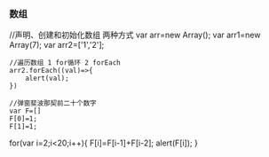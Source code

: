 ### 数组

  //声明、创建和初始化数组 两种方式
    var arr=new Array();
    var arr1=new Array(7);
    var arr2=['1','2'];
    
    //遍历数组 1 for循环 2 forEach
    arr2.forEach((val)=>{
        alert(val);
    })
    
    //弹窗斐波那契前二十个数字
    var F=[]
    F[0]=1;
    F[1]=1;
  for(var i=2;i<20;i++){
      F[i]=F[i-1]+F[i-2];
      alert(F[i]);
  }
